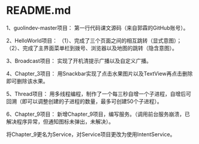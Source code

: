 # README.md
1、guolindev-master项目：
第一行代码课文源码（来自郭霖的GitHub账号）。

2、HelloWorld项目：
（1）、完成了三个页面之间的相互跳转（显式意图）；
（2）、完成了主界面菜单栏到拨号、浏览器以及地图的跳转（隐含意图）。

3、Broadcast项目：
实现了开机清提示广播以及自定义广播。

4、Chapter_3项目：
用Snackbar实现了点击水果图片以及TextView再点击删除即可删除该水果。

5、Thread项目：
用多线程编程，制作了一个每三秒自增一个子进程，自增后可回溯（即可以调整创建的子进程的数量，最多可创建50个子进程）。

6、Chapter_9项目：
新增Chapter_9项目，编写服务。（调用前台服务崩溃，已解决程序异常，但通知图标未弹出，未解决）。

将Chapter_9更名为Service，对Service项目更改为使用IntentService。
